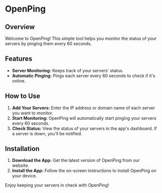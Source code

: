 # OpenPing

## Overview
Welcome to OpenPing! This simple tool helps you monitor the status of your servers by pinging them every 60 seconds.

## Features
- **Server Monitoring:** Keeps track of your servers' status.
- **Automatic Pinging:** Pings each server every 60 seconds to check if it's online.

## How to Use
1. **Add Your Servers:** Enter the IP address or domain name of each server you want to monitor.
2. **Start Monitoring:** OpenPing will automatically start pinging your servers every 60 seconds.
3. **Check Status:** View the status of your servers in the app's dashboard. If a server is down, you'll be notified.

## Installation
1. **Download the App:** Get the latest version of OpenPing from our website.
2. **Install the App:** Follow the on-screen instructions to install OpenPing on your device.

Enjoy keeping your servers in check with OpenPing!
